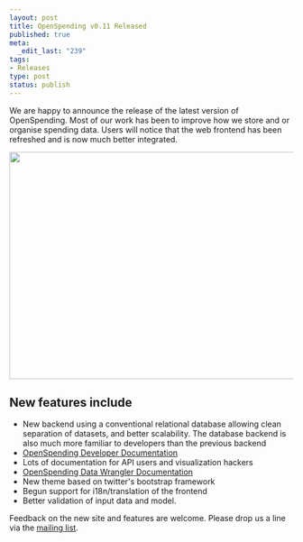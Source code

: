 ```yaml
--- 
layout: post
title: OpenSpending v0.11 Released
published: true
meta: 
  _edit_last: "239"
tags: 
- Releases
type: post
status: publish
---
```

We are happy to announce the release of the latest version of OpenSpending. Most of our work has been to improve how we store and or organise spending data. Users will notice that the web frontend has been refreshed and is now much better integrated.

<img alt="" src="http://farm7.static.flickr.com/6055/6350321577_a96d5e8fc1_z.jpg" title="OpenSpending site redesign" class="alignnone" width="640" height="403" />

## New features include

* New backend using a conventional relational database allowing clean separation of datasets, and better scalability. The database backend is also much more familiar to developers than the previous backend
 * [OpenSpending Developer Documentation](http://openspending.readthedocs.org/en/latest/index.html)
* Lots of documentation for API users and visualization hackers
 * [OpenSpending Data Wrangler Documentation](http://openspending.org/help/api.html)
* New theme based on twitter's bootstrap framework
* Begun support for i18n/translation of the frontend
* Better validation of input data and model.

Feedback on the new site and features are welcome. Please drop us a line via the [mailing list](http://lists.okfn.org/mailman/listinfo/openspending). 

